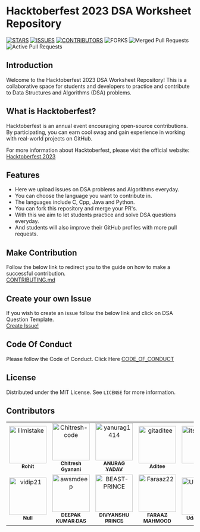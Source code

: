 # Hacktoberfest 2023 DSA Worksheet Repository



[![STARS](https://img.shields.io/github/stars/Chitresh-code/DSA_Worksheet.svg)](https://github.com/Chitresh-code/DSA_Worksheet/stargazers)
[![ISSUES](https://img.shields.io/github/issues/Chitresh-code/DSA_Worksheet.svg)](https://github.com/Chitresh-code/DSA_Worksheet/issues)
[![CONTRIBUTORS](https://img.shields.io/github/contributors/Chitresh-code/DSA_Worksheet.svg)](https://github.com/Chitresh-code/DSA_Worksheet/graphs/contributors)
![FORKS](https://img.shields.io/github/forks/Chitresh-code/DSA_Worksheet?color=blue)
![Merged Pull Requests](https://img.shields.io/github/issues-pr-closed/Chitresh-code/DSA_Worksheet?color=success)
![Active Pull Requests](https://img.shields.io/github/issues-pr/Chitresh-code/DSA_Worksheet?color=blue)


## Introduction
Welcome to the Hacktoberfest 2023 DSA Worksheet Repository! This is a collaborative space for students and developers to practice and contribute to Data Structures and Algorithms (DSA) problems.

## What is Hacktoberfest?

Hacktoberfest is an annual event encouraging open-source contributions. By participating, you can earn cool swag and gain experience in working with real-world projects on GitHub.

For more information about Hacktoberfest, please visit the official website: [Hacktoberfest 2023](https://hacktoberfest.digitalocean.com/)


## Features
- Here we upload issues on DSA problems and Algorithms everyday.
- You can choose the language you want to contribute in.
- The languages include C, Cpp, Java and Python.
- You can fork this repository and merge your PR's.
- With this we aim to let students practice and solve DSA questions everyday.
- And students will also improve their GitHub profiles with more pull requests.


## Make Contribution

Follow the below link to redirect you to the guide on how to make a successful contribution.
<br>
[CONTRIBUTING.md](https://github.com/Chitresh-code/DSA_Worksheet/blob/main/CONTRIBUTING.md)

## Create your own Issue

If you wish to create an issue follow the below link and click on DSA Question Template.
<br>
[Create Issue!](https://github.com/Chitresh-code/DSA_Worksheet/issues/new/choose)

## Code Of Conduct

Please follow the Code of Conduct.
Click Here [CODE_OF_CONDUCT](https://www.contributor-covenant.org/)





<!-- LICENSE -->
## License

Distributed under the MIT License. See `LICENSE` for more information.

## Contributors

<!-- readme: collaborators,contributors -start -->
<table>
<tr>
    <td align="center">
        <a href="https://github.com/lilmistake">
            <img src="https://avatars.githubusercontent.com/u/61899816?v=4" width="100;" alt="lilmistake"/>
            <br />
            <sub><b>Rohit</b></sub>
        </a>
    </td>
    <td align="center">
        <a href="https://github.com/Chitresh-code">
            <img src="https://avatars.githubusercontent.com/u/129378666?v=4" width="100;" alt="Chitresh-code"/>
            <br />
            <sub><b>Chitresh Gyanani</b></sub>
        </a>
    </td>
    <td align="center">
        <a href="https://github.com/yanurag1414">
            <img src="https://avatars.githubusercontent.com/u/121807496?v=4" width="100;" alt="yanurag1414"/>
            <br />
            <sub><b>ANURAG YADAV</b></sub>
        </a>
    </td>
    <td align="center">
        <a href="https://github.com/gitaditee">
            <img src="https://avatars.githubusercontent.com/u/119937632?v=4" width="100;" alt="gitaditee"/>
            <br />
            <sub><b>Aditee </b></sub>
        </a>
    </td>
    <td align="center">
        <a href="https://github.com/its-amans">
            <img src="https://avatars.githubusercontent.com/u/145239544?v=4" width="100;" alt="its-amans"/>
            <br />
            <sub><b>Null</b></sub>
        </a>
    </td>
    <td align="center">
        <a href="https://github.com/AdityaDKale">
            <img src="https://avatars.githubusercontent.com/u/115162556?v=4" width="100;" alt="AdityaDKale"/>
            <br />
            <sub><b>Aditya Kale</b></sub>
        </a>
    </td></tr>
<tr>
    <td align="center">
        <a href="https://github.com/vidip21">
            <img src="https://avatars.githubusercontent.com/u/76873657?v=4" width="100;" alt="vidip21"/>
            <br />
            <sub><b>Null</b></sub>
        </a>
    </td>
    <td align="center">
        <a href="https://github.com/awsmdeep">
            <img src="https://avatars.githubusercontent.com/u/89087538?v=4" width="100;" alt="awsmdeep"/>
            <br />
            <sub><b>DEEPAK KUMAR DAS</b></sub>
        </a>
    </td>
    <td align="center">
        <a href="https://github.com/BEAST-PRINCE">
            <img src="https://avatars.githubusercontent.com/u/98230743?v=4" width="100;" alt="BEAST-PRINCE"/>
            <br />
            <sub><b>DIVYANSHU PRINCE</b></sub>
        </a>
    </td>
    <td align="center">
        <a href="https://github.com/Faraaz22">
            <img src="https://avatars.githubusercontent.com/u/130041060?v=4" width="100;" alt="Faraaz22"/>
            <br />
            <sub><b>FARAAZ MAHMOOD</b></sub>
        </a>
    </td>
    <td align="center">
        <a href="https://github.com/UdaySagar-Git">
            <img src="https://avatars.githubusercontent.com/u/111575806?v=4" width="100;" alt="UdaySagar-Git"/>
            <br />
            <sub><b>Uday Sagar</b></sub>
        </a>
    </td>
    <td align="center">
        <a href="https://github.com/Somil-Shukla">
            <img src="https://avatars.githubusercontent.com/u/116343874?v=4" width="100;" alt="Somil-Shukla"/>
            <br />
            <sub><b>Somil Shukla</b></sub>
        </a>
    </td></tr>
</table>
<!-- readme: collaborators,contributors -end -->
